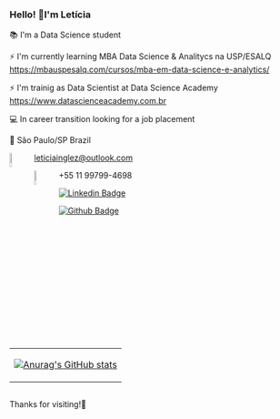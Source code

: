 ### Hello! 👋I'm Letícia 


:books: I'm a Data Science student

⚡ I'm currently learning MBA Data Science & Analitycs na USP/ESALQ   https://mbauspesalq.com/cursos/mba-em-data-science-e-analytics/

⚡ I'm trainig as Data Scientist at Data Science Academy
https://www.datascienceacademy.com.br

:computer: In career transition looking for a job placement 

:house_with_garden: São Paulo/SP Brazil


<img align='left' src="https://img.shields.io/badge/Outlook-0078D4?style=for-the-badge&logo=microsoft-outlook&logoColor=white" width="8%" height="8%"></img>leticiainglez@outlook.com

<img align='left' src="https://img.shields.io/badge/WhatsApp-25D366?style=for-the-badge&logo=whatsapp&logoColor=white" width="8%" height="8%"></img>+55 11 99799-4698

[![Linkedin Badge](https://img.shields.io/badge/-LinkedIn-blue?style=flat-square&logo=Linkedin&logoColor=white&link=https://www.linkedin.com/in/leticiainglez/)](https://www.linkedin.com/in/leticiainglez/)

[![Github Badge](https://img.shields.io/badge/-Github-000?style=flat-square&logo=Github&logoColor=white&link=https://github.com/LeticiaInglez)](https://github.com/LeticiaInglez)

<h2> </h2>

<table align="center">
<row>
<td>
  
[![Anurag's GitHub stats](https://github-readme-stats.vercel.app/api?username=LeticiaInglez&show_icons=True&theme=tokyonight)](https://github.com/LeticiaInglez/github-readme-stats)
  </table>

<h2> </h2>
      
Thanks for visiting!:purple_heart:

      
      
<!--
**LeticiaInglez/LeticiaInglez** is a ✨ _special_ ✨ repository because its `README.md` (this file) appears on your GitHub profile.

Here are some ideas to get you started:

- 🔭 I’m currently working on ...
- 🌱 I’m currently learning ...
- 👯 I’m looking to collaborate on ...
- 🤔 I’m looking for help with ...
- 💬 Ask me about ...
- 📫 How to reach me: ...
- 😄 Pronouns: ...
- ⚡ Fun fact: ...
-->
